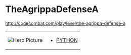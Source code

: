 # TheAgrippaDefenseA 

http://codecombat.com/play/level/the-agrippa-defense-a
<table>
<tr>
<td>

![Hero Picture](hero.png?raw=true "Hero Picture")

</td>
<td>
<ul>
<li>

[PYTHON](TheAgrippaDefenseA.py)

</li>
</td>
</tr>
<table>